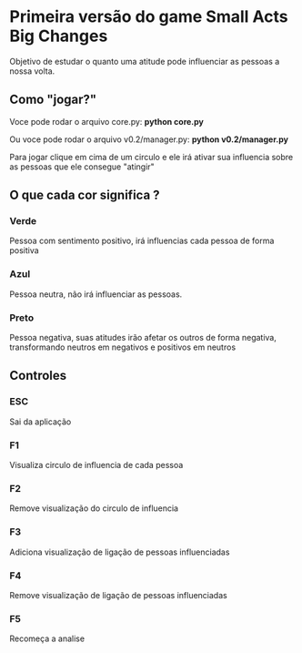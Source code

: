 # Primeira versão do game Small Acts Big Changes

Objetivo de estudar o quanto uma atitude pode influenciar as pessoas a nossa volta.

## Como "jogar?"

Voce pode rodar o arquivo core.py: **python core.py**

Ou voce pode rodar o arquivo v0.2/manager.py: **python v0.2/manager.py**

Para jogar clique em cima de um circulo e ele irá ativar sua influencia sobre as pessoas que ele consegue "atingir"


## O que cada cor significa ?

### Verde 
Pessoa com sentimento positivo, irá influencias cada pessoa de forma positiva

### Azul 
Pessoa neutra, não irá influenciar as pessoas.

### Preto
 Pessoa negativa, suas atitudes irão afetar os outros de forma negativa, transformando neutros em negativos e positivos em neutros

## Controles

### ESC 
Sai da aplicação

### F1
Visualiza circulo de influencia de cada pessoa

### F2 
Remove visualização do circulo de influencia 

### F3 
Adiciona visualização de ligação de pessoas influenciadas 

### F4
Remove visualização de ligação de pessoas influenciadas 

### F5 
Recomeça a analise


